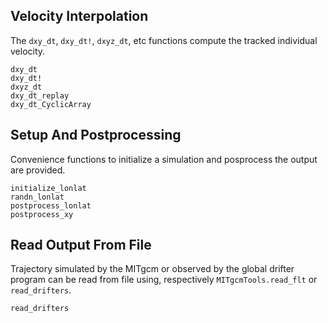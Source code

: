 ## Velocity Interpolation

The `dxy_dt`, `dxy_dt!`, `dxyz_dt`, etc functions compute the tracked individual velocity. 

```@docs
dxy_dt
dxy_dt!
dxyz_dt
dxy_dt_replay
dxy_dt_CyclicArray
```

## Setup And Postprocessing 

Convenience functions to initialize a simulation and posprocess the output are provided. 

```@docs
initialize_lonlat
randn_lonlat
postprocess_lonlat
postprocess_xy
```

## Read Output From File 

Trajectory simulated by the MITgcm or observed by the global drifter program can be read from file using, respectively `MITgcmTools.read_flt` or  `read_drifters`.

```@docs
read_drifters
```
